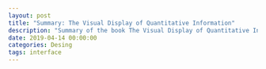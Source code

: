 ```yaml
---
layout: post
title: "Summary: The Visual Display of Quantitative Information"
description: "Summary of the book The Visual Display of Quantitative Information by Edward Tufte"
date: 2019-04-14 00:00:00
categories: Desing
tags: interface
---
```


